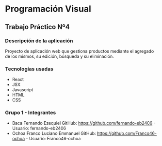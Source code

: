 # Programación Visual

## Trabajo Práctico Nº4

### Descripción de la aplicación
Proyecto de aplicación web que gestiona productos mediante el agregado de los mismos, su edición, búsqueda y su eliminación.

### Tecnologías usadas
- React
- JSX
- Javascript
- HTML
- CSS

### Grupo 1 - Integrantes
- Baca Fernando Ezequiel
    GitHub: https://github.com/fernando-eb2406 - Usuario: fernando-eb2406
- Ochoa Franco Luciano Emmanuel
    GitHub: https://github.com/Franco46-ochoa - Usuario: Franco46-ochoa